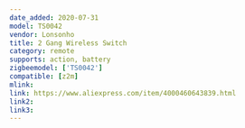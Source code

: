 ```yaml
---
date_added: 2020-07-31
model: TS0042
vendor: Lonsonho
title: 2 Gang Wireless Switch
category: remote
supports: action, battery
zigbeemodel: ['TS0042']
compatible: [z2m]
mlink: 
link: https://www.aliexpress.com/item/4000460643839.html
link2: 
link3: 
---
```

